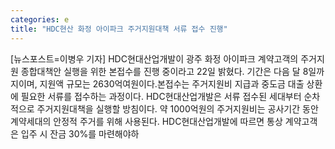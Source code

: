 ```yaml
---
categories: e
title: "HDC현산 화정 아이파크 주거지원대책 서류 접수 진행"
---
```

[뉴스포스트=이병우 기자] HDC현대산업개발이 광주 화정 아이파크 계약고객의 주거지원 종합대책안 실행을 위한 본접수를 진행 중이라고 22일 밝혔다. 기간은 다음 달 8일까지이며, 지원액 규모는 2630억여원이다.본접수는 주거지원비 지급과 중도금 대출 상환에 필요한 서류를 접수하는 과정이다. HDC현대산업개발은 서류 접수된 세대부터 순차적으로 주거지원대책을 실행할 방침이다. 약 1000억원의 주거지원비는 공사기간 동안 계약세대의 안정적 주거를 위해 사용된다. HDC현대산업개발에 따르면 통상 계약고객은 입주 시 잔금 30%를 마련해야하